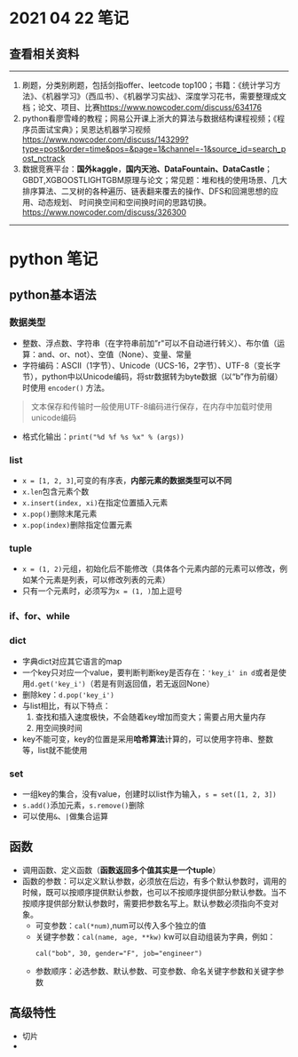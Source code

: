 # 2021 04 22 笔记
## 查看相关资料
***
1. 刷题，分类别刷题，包括剑指offer、leetcode top100；书籍：《统计学习方法》、《机器学习》（西瓜书）、《机器学习实战》、深度学习花书，需要整理成文档；论文、项目、比赛<https://www.nowcoder.com/discuss/634176>
2. python看廖雪峰的教程；网易公开课上浙大的算法与数据结构课程视频；《程序员面试宝典》；吴恩达机器学习视频<https://www.nowcoder.com/discuss/143299?type=post&order=time&pos=&page=1&channel=-1&source_id=search_post_nctrack>
3. 数据竞赛平台：**国外kaggle**，**国内天池、DataFountain、DataCastle**；GBDT,XGBOOSTLIGHTGBM原理与论文；常见题：堆和栈的使用场景、几大排序算法、二叉树的各种遍历、链表翻来覆去的操作、DFS和回溯思想的应用、动态规划、
时间换空间和空间换时间的思路切换。<https://www.nowcoder.com/discuss/326300>

***

# python 笔记
## python基本语法
### 数据类型
  - 整数、浮点数、字符串（在字符串前加”r"可以不自动进行转义）、布尔值（运算：and、or、not）、空值（None）、变量、常量
  - 字符编码：ASCII（1字节）、Unicode（UCS-16，2字节）、UTF-8（变长字节），python中以Unicode编码，将str数据转为byte数据（以“b”作为前缀）时使用 `encoder()` 方法。
> 文本保存和传输时一般使用UTF-8编码进行保存，在内存中加载时使用unicode编码
  - 格式化输出：`print("%d %f %s %x" % (args))`
### list
  - `x = [1, 2, 3]`,可变的有序表，**内部元素的数据类型可以不同**
  - `x.len`包含元素个数
  - `x.insert(index, xi)`在指定位置插入元素
  - `x.pop()`删除末尾元素
  - `x.pop(index)`删除指定位置元素
### tuple
  - `x = (1, 2)`元组，初始化后不能修改（具体各个元素内部的元素可以修改，例如某个元素是列表，可以修改列表的元素）
  - 只有一个元素时，必须写为`x = (1, )`加上逗号
### if、for、while

### dict
  - 字典dict对应其它语言的map
  - 一个key只对应一个value，要判断判断key是否存在：`'key_i' in d`或者是使用`d.get('key_i')`（若是有则返回值，若无返回None）
  - 删除key：`d.pop('key_i')`
  - 与list相比，有以下特点：
     1. 查找和插入速度极快，不会随着key增加而变大；需要占用大量内存
     2. 用空间换时间
  - key不能可变，key的位置是采用**哈希算法**计算的，可以使用字符串、整数等，list就不能使用
### set
  - 一组key的集合，没有value，创建时以list作为输入，`s = set([1, 2, 3])`
  - `s.add()`添加元素，`s.remove()`删除
  - 可以使用`&`、`|`做集合运算

## 函数
  - 调用函数、定义函数（**函数返回多个值其实是一个tuple**）
  - 函数的参数：可以定义默认参数，必须放在后边，有多个默认参数时，调用的时候，既可以按顺序提供默认参数，也可以不按顺序提供部分默认参数。当不按顺序提供部分默认参数时，需要把参数名写上。默认参数必须指向不变对象。
    - 可变参数：`cal(*num)`,num可以传入多个独立的值
    - 关键字参数：`cal(name, age, **kw)` kw可以自动组装为字典，例如：
      ```
      cal("bob", 30, gender="F", job="engineer")
      ```
    - 参数顺序：必选参数、默认参数、可变参数、命名关键字参数和关键字参数
## 高级特性
  - 切片
  - 
